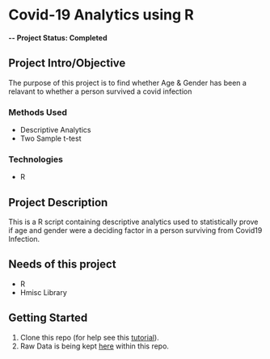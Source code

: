 # Covid-19 Analytics using R

#### -- Project Status: Completed

## Project Intro/Objective
The purpose of this project is to find whether Age & Gender has been a relavant to whether a person survived a covid infection

### Methods Used
* Descriptive Analytics
* Two Sample t-test


### Technologies
* R 

## Project Description
This is a R script containing descriptive analytics used to statistically prove if age and gender were a deciding factor in a person surviving from Covid19 Infection.

## Needs of this project

- R
- Hmisc Library


## Getting Started

1. Clone this repo (for help see this [tutorial](https://help.github.com/articles/cloning-a-repository/)).
2. Raw Data is being kept [here](https://github.com/shubhankar-rai/covid19-analysis-r) within this repo.